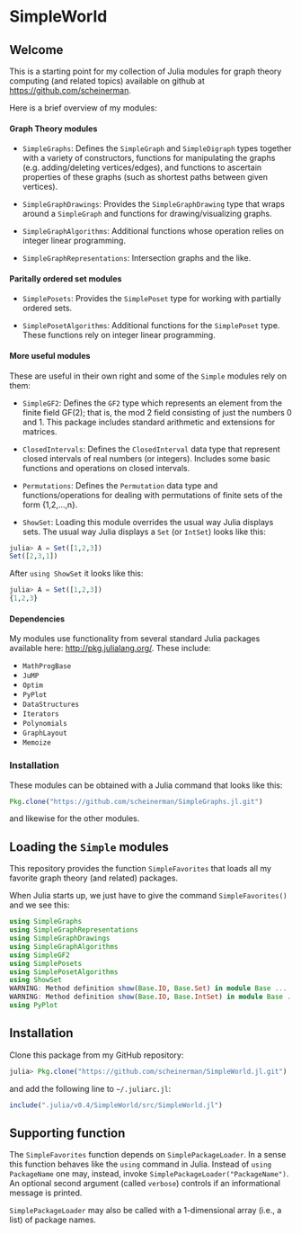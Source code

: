 # SimpleWorld

## Welcome

This is a starting point for my collection of Julia modules for
graph theory computing (and related topics) available on
github at https://github.com/scheinerman.

Here is a brief overview of my modules:

#### Graph Theory modules

+ `SimpleGraphs`: Defines the `SimpleGraph` and
  `SimpleDigraph` types together with a variety of constructors,
  functions for manipulating the graphs (e.g. adding/deleting
  vertices/edges), and functions to ascertain properties of these
  graphs (such as shortest paths between given vertices).

+ `SimpleGraphDrawings`: Provides the `SimpleGraphDrawing` type that
  wraps around a `SimpleGraph` and functions for drawing/visualizing
  graphs.

+ `SimpleGraphAlgorithms`: Additional functions whose operation relies
  on integer linear programming.

+ `SimpleGraphRepresentations`: Intersection graphs and the like.

#### Paritally ordered set modules

+ `SimplePosets`: Provides the `SimplePoset` type for working with
  partially ordered sets.

+ `SimplePosetAlgorithms`: Additional functions for the `SimplePoset`
  type. These functions rely on integer linear programming.

#### More useful modules

These are useful in their own right and some of the `Simple`
modules rely on them:

+ `SimpleGF2`: Defines the `GF2` type which represents an element
from the finite field GF(2); that is, the mod 2 field consisting
of just the numbers 0 and 1. This package includes standard
arithmetic and extensions for matrices.

+ `ClosedIntervals`: Defines the `ClosedInterval` data type
that represent closed intervals of real numbers (or integers).
Includes some basic functions and operations on closed intervals.

+ `Permutations`: Defines the `Permutation` data type and
functions/operations for dealing with permutations of
finite sets of the form {1,2,...,n}.

+ `ShowSet`: Loading this module overrides the usual way Julia
displays sets. The usual way Julia displays a `Set` (or `IntSet`)
looks like this:
```julia
julia> A = Set([1,2,3])
Set([2,3,1])
```
After `using ShowSet` it looks like this:
```julia
julia> A = Set([1,2,3])
{1,2,3}
```

#### Dependencies

My modules use functionality from several standard Julia
packages available here: http://pkg.julialang.org/. These include:

+ `MathProgBase`
+ `JuMP`
+ `Optim`
+ `PyPlot`
+ `DataStructures`
+ `Iterators`
+ `Polynomials`
+ `GraphLayout`
+ `Memoize`

### Installation

These modules can be obtained with a Julia command that
looks like this:

```julia
Pkg.clone("https://github.com/scheinerman/SimpleGraphs.jl.git")
```
and likewise for the other modules.

## Loading the `Simple` modules


This repository provides the function `SimpleFavorites` that loads
all my favorite graph theory (and related) packages.

When Julia starts up, we just have to give the command `SimpleFavorites()`
and we see this:
```julia
using SimpleGraphs
using SimpleGraphRepresentations
using SimpleGraphDrawings
using SimpleGraphAlgorithms
using SimpleGF2
using SimplePosets
using SimplePosetAlgorithms
using ShowSet
WARNING: Method definition show(Base.IO, Base.Set) in module Base ...
WARNING: Method definition show(Base.IO, Base.IntSet) in module Base ...
using PyPlot
```

## Installation

Clone this package from my GitHub repository:
```julia
julia> Pkg.clone("https://github.com/scheinerman/SimpleWorld.jl.git")
```
and add the following line to `~/.juliarc.jl`:
```julia
include(".julia/v0.4/SimpleWorld/src/SimpleWorld.jl")
```

## Supporting function

The `SimpleFavorites` function depends on `SimplePackageLoader`. In a sense
this function behaves like the `using` command in Julia. Instead of
`using PackageName` one may, instead, invoke
`SimplePackageLoader("PackageName")`. An optional second argument
(called `verbose`) controls if an informational message is printed.

`SimplePackageLoader` may also be called with a 1-dimensional array
(i.e., a list) of package names.

